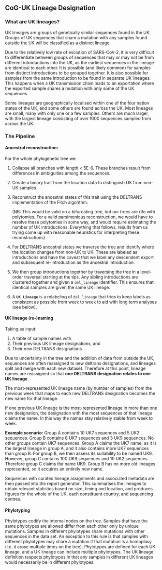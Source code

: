 ## CoG-UK Lineage Designation

### What are UK lineages?

UK lineages are groups of genetically similar sequences found in the UK. Groups of UK sequences that share a mutation with any samples found outside the UK will be classified as a distinct lineage. 

Due to the relatively low rate of evolution of SARS-CoV-2, it is very difficult to differentiate between groups of sequences that may or may not be from different introductions into the UK, as the earliest sequences in the lineage are identical to each other. It is possible (and likely common) for samples from distinct introductions to be grouped together. It is also possible for samples from the same introduction to be found in separate UK lineages. This happens when a UK transmission chain leads to an exportation where the exported sample shares a mutation with only some of the UK sequences. 

Some lineages are geographically localised within one of the four nation states of the UK, and some others are found across the UK. Most lineages are small, many with only one or a few samples. Others are much larger, with the largest lineage consisting of over 1000 sequences sampled from across the UK.   

### The Pipeline

#### Ancestral reconstruction:

For the whole phylogenetic tree we:

1. Collapse all branches with length < 5E-6. These branches result from differences in ambiguities among the sequences.

2. Create a binary trait from the location data to distinguish UK from non-UK samples

3. Reconstruct the ancestral states of this trait using the DELTRANS implementation of the Fitch algorithm.

	(NB: This would be valid on a bifurcating tree, but our trees are rife with polytomies.  For a valid parsimonious reconstruction, we would have to resolve these polytomies in some way, and would require estimating the number of UK introductions. Everything that follows, results from us trying come up with reasonable heuristics for interpreting these reconstructions)
	
4. For DELTRANS ancestral states we traverse the tree and identify where the location changes from non-UK to UK. These are labeled as introductions and have the caveat that we label any descendent export and subsequent re-introduction as the ancestral introduction.

5. We then group introductions together by traversing the tree in a level-order traversal starting at the tips. Any sibling introductions are clustered together and given a `del_lineage` identifier. This ensures that identical samples are given the same UK lineage.

6. A **`UK Lineage`** is a relabeling of `del_lineage` that tries to keep labels as consistent as possible from week to week to aid with long term analyses (see below).


#### UK lineage (re-)naming

Taking as input:

1. A table of sample names with:
2. Their previous UK lineage designations, and
3. Their new DELTRANS designations

Due to uncertainty in the tree and the addition of data from outside the UK, sequences are often reassigned to new deltrans designations, and lineages split and merge with each new dataset. Therefore at this point, lineage names are reassigned so that **one DELTRANS designation relates to one UK lineage**. 

The most-represented UK lineage name (by number of samples) from the previous week that maps to each new DELTRANS designation becomes the new name for that lineage. 

If one previous UK lineage is the most-represented lineage in more than one new designation, the designation with the most sequences of that lineage claims the name. In this way the names stay relatively stable from week to week.

**Example scenario:** 
Group A contains 10 UK7 sequences and 5 UK2 sequences. Group B contains 8 UK7 sequences and 3 UK9 sequences. No other groups contain UK7 sequences. Group A claims the UK7 name, as it is the largest lineage in group A, and it also contains more UK7 sequences than group B. 
For group B, we then assess its suitability to be named UK9.  However, group C contains 100 UK9 sequences and 10 UK2 sequences. Therefore group C claims the name UK9. Group B has no more old lineages represented, so it acquires an entirely new name.

Sequences with curated lineage assignments and associated metadata are then passed into the report generator. This summarises the lineages to obtain relevant statistics based on size, timing and location, and produces figures for the whole of the UK, each constituent country, and sequencing centres.


#### Phylotyping
Phylotypes codify the internal nodes on the tree. Samples that have the same phylotypes are allowed differ from each other only by unique mutations. Samples in different phylotypes share mutations with other sequences in the data set. An exception to this rule is that samples with different phylotypes may share a mutation if that mutation is a homoplasy (i.e. it arose multiple times on the tree). Phylotypes are defined for each UK lineage, and a UK lineage can include multiple phylotypes. The UK lineage definition respects phylotypes in that any samples in different UK lineages would necessarily be in different phylotypes.



